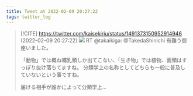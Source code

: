 ```yaml
---
title: Tweet at 2022-02-09 20:27:22
tags: twitter_log
---
```


> [!CITE] https://twitter.com/kaisekiriu/status/1491373150952914946 (2022-02-09 20:27:22)
> ![](https://twitter.com/kaisekiriu/status/1491373150952914946)
> RT @takaikiga: @TakedaShinichi 有難う御座いました。
> 
> 「動物」では概ね哺乳類しか出てこない、「生き物」では植物、菌類はすっぽり抜け落ちてますね。
> 分類学上の名称としてどちらも一般に普及していないという事ですね。
> 
> 届ける相手が誰かによって分類学上…
